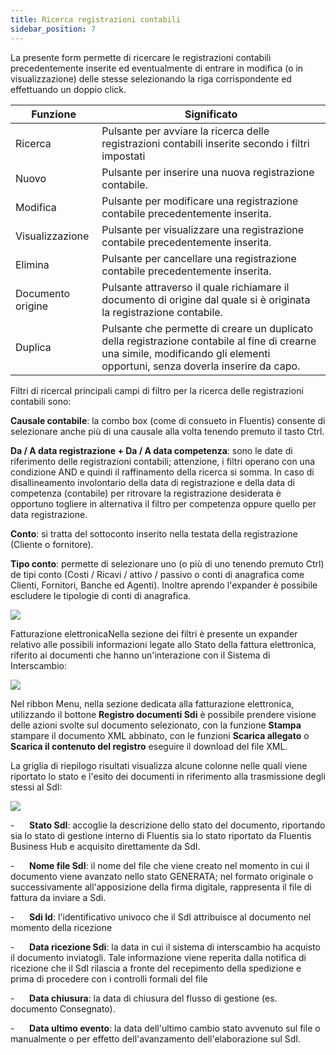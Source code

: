 ```yaml
---
title: Ricerca registrazioni contabili
sidebar_position: 7
---
```


La presente form permette di ricercare le registrazioni contabili precedentemente inserite ed eventualmente di entrare in modifica (o in visualizzazione) delle stesse selezionando la riga corrispondente ed effettuando un doppio click.



| Funzione | Significato |
| --- | --- |
| Ricerca | Pulsante per avviare la ricerca delle registrazioni contabili inserite secondo i filtri impostati  |
| Nuovo | Pulsante per inserire una nuova registrazione contabile. |
| Modifica | Pulsante per modificare una registrazione contabile precedentemente inserita. |
| Visualizzazione | Pulsante per visualizzare una registrazione contabile precedentemente inserita. |
| Elimina | Pulsante per cancellare una registrazione contabile precedentemente inserita. |
| Documento origine	 | Pulsante attraverso il quale richiamare il documento di origine dal quale si è originata la registrazione contabile. |
| Duplica | Pulsante che permette di creare un duplicato della registrazione contabile al fine di crearne una simile, modificando gli elementi opportuni, senza doverla inserire da capo. |

Filtri di ricercaI principali campi di filtro per la ricerca delle registrazioni contabili sono:

**Causale contabile**: la combo box (come di consueto in Fluentis) consente di selezionare anche più di una causale alla volta tenendo premuto il tasto Ctrl.

**Da / A data registrazione + Da / A data competenza**: sono le date di riferimento delle registrazioni contabili; attenzione, i filtri operano con una condizione AND e quindi il raffinamento della ricerca si somma. In caso di disallineamento involontario della data di registrazione e della data di competenza (contabile) per ritrovare la registrazione desiderata è opportuno togliere in alternativa il filtro per competenza oppure quello per data registrazione.

**Conto**: si tratta del sottoconto inserito nella testata della registrazione (Cliente o fornitore).

**Tipo conto**: permette di selezionare uno (o più di uno tenendo premuto Ctrl) de tipi conto (Costi / Ricavi / attivo / passivo o conti di anagrafica come Clienti, Fornitori, Banche ed Agenti). Inoltre aprendo l'expander è possibile escludere le tipologie di conti di anagrafica.

![](/img/it-it/finance-area/ledger-records/records/search-ledger-records/image01.png)

Fatturazione elettronicaNella sezione dei filtri è presente un expander relativo alle possibili informazioni legate allo Stato della fattura elettronica, riferito ai documenti che hanno un'interazione con il Sistema di Interscambio:

![](/img/it-it/finance-area/ledger-records/records/search-ledger-records/image02.png)

Nel ribbon Menu, nella sezione dedicata alla fatturazione elettronica, utilizzando il bottone **Registro documenti Sdi** è possibile prendere visione delle azioni svolte sul documento selezionato, con la funzione **Stampa** stampare il documento XML abbinato, con le funzioni **Scarica allegato** o **Scarica il contenuto del registro** eseguire il download del file XML.

La griglia di riepilogo risultati visualizza alcune colonne nelle quali viene riportato lo stato e l'esito dei documenti in riferimento alla trasmissione degli stessi al SdI:

![](/img/it-it/finance-area/ledger-records/records/search-ledger-records/image06.png)

-      **Stato SdI**: accoglie la descrizione dello stato del documento, riportando sia lo stato di gestione interno di Fluentis sia lo stato riportato da Fluentis Business Hub e acquisito direttamente da SdI.

-      **Nome file SdI**: il nome del file che viene creato nel momento in cui il documento viene avanzato nello stato GENERATA; nel formato originale o successivamente all'apposizione della firma digitale, rappresenta il file di fattura da inviare a Sdi.

-      **Sdi Id**: l'identificativo univoco che il SdI attribuisce al documento nel momento della ricezione

-      **Data ricezione Sdi**: la data in cui il sistema di interscambio ha acquisto il documento inviatogli. Tale informazione viene reperita dalla notifica di ricezione che il SdI rilascia a fronte del recepimento della spedizione e prima di procedere con i controlli formali del file

-      **Data chiusura**: la data di chiusura del flusso di gestione (es. documento Consegnato).

-      **Data ultimo evento**: la data dell'ultimo cambio stato avvenuto sul file o manualmente o per effetto dell'avanzamento dell'elaborazione sul SdI.






